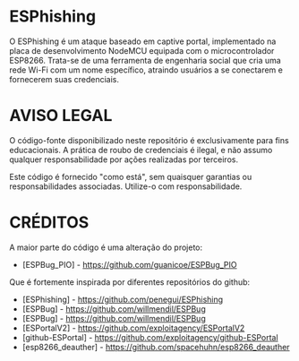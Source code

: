 # ESPhishing
O ESPhishing é um ataque baseado em captive portal, implementado na placa de desenvolvimento NodeMCU equipada com o microcontrolador ESP8266. Trata-se de uma ferramenta de engenharia social que cria uma rede Wi-Fi com um nome específico, atraindo usuários a se conectarem e fornecerem suas credenciais.

# AVISO LEGAL
O código-fonte disponibilizado neste repositório é exclusivamente para fins educacionais. A prática de roubo de credenciais é ilegal, e não assumo qualquer responsabilidade por ações realizadas por terceiros.

Este código é fornecido "como está", sem quaisquer garantias ou responsabilidades associadas. Utilize-o com responsabilidade.

# CRÉDITOS
A maior parte do código é uma alteração do projeto:
* [ESPBug_PIO] - https://github.com/guanicoe/ESPBug_PIO

Que é fortemente inspirada por diferentes repositórios do github:
* [ESPhishing] - https://github.com/penegui/ESPhishing
* [ESPBug] - https://github.com/willmendil/ESPBug
* [ESPBug] - https://github.com/willmendil/ESPBug
* [ESPortalV2] - https://github.com/exploitagency/ESPortalV2
* [github-ESPortal] - https://github.com/exploitagency/github-ESPortal
* [esp8266_deauther] - https://github.com/spacehuhn/esp8266_deauther

